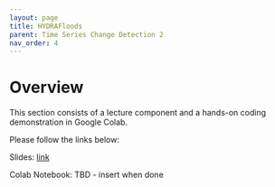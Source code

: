 ```yaml
---
layout: page
title: HYDRAFloods 
parent: Time Series Change Detection 2
nav_order: 4
---
```


# Overview

This section consists of a lecture component and a hands-on coding demonstration in Google Colab. 

Please follow the links below:

Slides: [link](https://docs.google.com/presentation/d/161VH5A8tnA-Xpz93qqeeEAIG8xsdJsvkpNTX9oCJje8/edit?usp=sharing)

Colab Notebook: TBD - insert when done